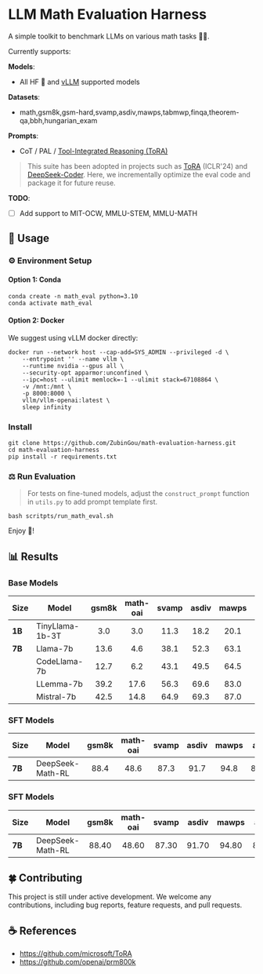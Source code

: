 # LLM Math Evaluation Harness

A simple toolkit to benchmark LLMs on various math tasks 🧮✨.

Currently supports:

**Models**:
- All HF 🤗 and [vLLM](https://github.com/vllm-project/vllm) supported models

**Datasets**:
- math,gsm8k,gsm-hard,svamp,asdiv,mawps,tabmwp,finqa,theorem-qa,bbh,hungarian_exam

**Prompts**:
- CoT / PAL / [Tool-Integrated Reasoning (ToRA)](https://github.com/microsoft/ToRA)

> This suite has been adopted in projects such as [ToRA](https://github.com/microsoft/ToRA) (ICLR'24) and [DeepSeek-Coder](https://github.com/deepseek-ai/DeepSeek-Coder/tree/main/Evaluation/PAL-Math). Here, we incrementally optimize the eval code and package it for future reuse.

**TODO**:
- [ ] Add support to MIT-OCW, MMLU-STEM, MMLU-MATH


## 🚀 Usage

### ⚙️ Environment Setup

#### Option 1: Conda

```
conda create -n math_eval python=3.10
conda activate math_eval
```

#### Option 2: Docker

We suggest using vLLM docker directly:

```
docker run --network host --cap-add=SYS_ADMIN --privileged -d \
    --entrypoint '' --name vllm \
    --runtime nvidia --gpus all \
    --security-opt apparmor:unconfined \
    --ipc=host --ulimit memlock=-1 --ulimit stack=67108864 \
    -v /mnt:/mnt \
    -p 8000:8000 \
    vllm/vllm-openai:latest \
    sleep infinity
```

### Install

```
git clone https://github.com/ZubinGou/math-evaluation-harness.git
cd math-evaluation-harness
pip install -r requirements.txt
```

### ⚖️ Run Evaluation

> For tests on fine-tuned models, adjust the `construct_prompt` function in `utils.py` to add prompt template first.

```
bash scritpts/run_math_eval.sh
```

Enjoy 🍻!


## 📊 Results

### Base Models 

| Size     | Model               | gsm8k | math-oai | svamp | asdiv | mawps |  avg  |  
|----------|---------------------|:-----:|:--------:|:-----:|:-----:|:-----:|:-----:|  
| **1B**   | TinyLlama-1b-3T     |  3.0  |    3.0   | 11.3  | 18.2  | 20.1  | 11.1  |  
| **7B**   | Llama-7b            | 13.6  |    4.6   | 38.1  | 52.3  | 63.1  | 34.3  |  
|          | CodeLlama-7b        | 12.7  |    6.2   | 43.1  | 49.5  | 64.5  | 35.2  |  
|          | LLemma-7b           | 39.2  |   17.6   | 56.3  | 69.6  | 83.0  | 53.1  |  
|          | Mistral-7b          | 42.5  |   14.8   | 64.9  | 69.3  | 87.0  | 55.7  |  
  
### SFT Models  
  
| Size     | Model               | gsm8k | math-oai | svamp | asdiv | mawps |  avg  |  
|----------|---------------------|:-----:|:--------:|:-----:|:-----:|:-----:|:-----:|  
| **7B**   | DeepSeek-Math-RL    | 88.4  |   48.6   | 87.3  | 91.7  | 94.8  | 82.2  | 
 

### SFT Models

| Size     | Model               | gsm8k | math-oai | svamp | asdiv | mawps |  avg  |  
|----------|---------------------|:-----:|:--------:|:-----:|:-----:|:-----:|:-----:|  
| **7B**   | DeepSeek-Math-RL    | 88.40 | 48.60    | 87.30 | 91.70 | 94.80 | 82.2  |


## 🍀 Contributing

This project is still under active development. We welcome any contributions, including bug reports, feature requests, and pull requests.


## ☕️ References

- https://github.com/microsoft/ToRA
- https://github.com/openai/prm800k

